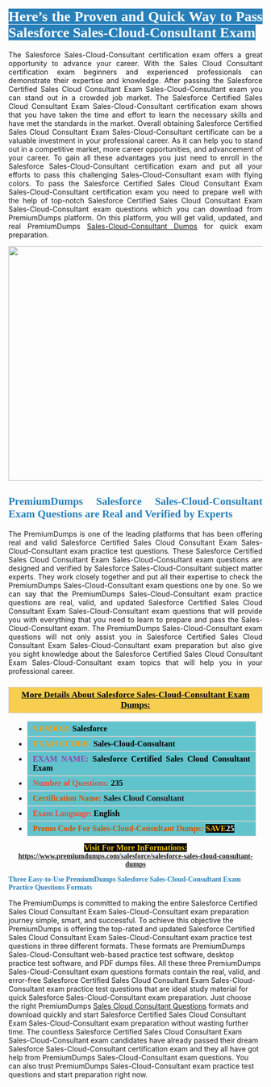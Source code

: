 <h1 style="text-align: justify;"><span style="color:#ffffff;"><span style="font-family:Georgia,serif;"><strong><span style="background-color:#2980b9;">Here’s the Proven and Quick Way to Pass Salesforce Sales-Cloud-Consultant Exam</span></strong></span></span></h1>

<p style="text-align: justify;">The Salesforce Sales-Cloud-Consultant certification exam offers a great opportunity to advance your career. With the Sales Cloud Consultant certification exam beginners and experienced professionals can demonstrate their expertise and knowledge. After passing the Salesforce Certified Sales Cloud Consultant Exam Sales-Cloud-Consultant exam you can stand out in a crowded job market. The Salesforce Certified Sales Cloud Consultant Exam Sales-Cloud-Consultant certification exam shows that you have taken the time and effort to learn the necessary skills and have met the standards in the market. Overall obtaining Salesforce Certified Sales Cloud Consultant Exam Sales-Cloud-Consultant certificate can be a valuable investment in your professional career. As it can help you to stand out in a competitive market, more career opportunities, and advancement of your career. To gain all these advantages you just need to enroll in the Salesforce Sales-Cloud-Consultant certification exam and put all your efforts to pass this challenging Sales-Cloud-Consultant exam with flying colors. To pass the Salesforce Certified Sales Cloud Consultant Exam Sales-Cloud-Consultant certification exam you need to prepare well with the help of top-notch Salesforce Certified Sales Cloud Consultant Exam Sales-Cloud-Consultant exam questions which you can download from PremiumDumps platform. On this platform, you will get valid, updated, and real PremiumDumps <a href="https://www.premiumdumps.com/salesforce/salesforce-sales-cloud-consultant-dumps">Sales-Cloud-Consultant Dumps</a> for quick exam preparation.</p>

<p style="text-align: center;"><a href="https://www.premiumdumps.com/salesforce/salesforce-sales-cloud-consultant-dumps"><img alt="" src="https://i.imgur.com/KJGzbJ2.jpeg" style="width: 700px; height: 465px;" /></a></p>

<h2 style="text-align: justify;"><span style="color:#2980b9;"><span style="font-family:Georgia,serif;"><strong>PremiumDumps Salesforce Sales-Cloud-Consultant Exam Questions are Real and Verified by Experts</strong></span></span></h2>

<p style="text-align: justify;">The PremiumDumps is one of the leading platforms that has been offering real and valid Salesforce Certified Sales Cloud Consultant Exam Sales-Cloud-Consultant exam practice test questions. These Salesforce Certified Sales Cloud Consultant Exam Sales-Cloud-Consultant exam questions are designed and verified by Salesforce Sales-Cloud-Consultant subject matter experts. They work closely together and put all their expertise to check the PremiumDumps Sales-Cloud-Consultant exam questions one by one. So we can say that the PremiumDumps Sales-Cloud-Consultant exam practice questions are real, valid, and updated Salesforce Certified Sales Cloud Consultant Exam Sales-Cloud-Consultant exam questions that will provide you with everything that you need to learn to prepare and pass the Sales-Cloud-Consultant exam. The PremiumDumps Sales-Cloud-Consultant exam questions will not only assist you in Salesforce Certified Sales Cloud Consultant Exam Sales-Cloud-Consultant exam preparation but also give you sight knowledge about the Salesforce Certified Sales Cloud Consultant Exam Sales-Cloud-Consultant exam topics that will help you in your professional career.</p>

<h3 style="background: #f7ce50; border: 1px solid rgb(204, 204, 204); padding: 5px 10px; text-align: center;"><span style="font-family:Georgia,serif;"><u><u><span style="color:#000000;"><span style="font-size:11pt"><span style="line-height:normal"><b><span style="font-size:13.0pt"><span cambria="">More Details About Salesforce Sales-Cloud-Consultant Exam Dumps:</span></span></b></span></span></span></u></u></span></h3>

<ul>
	<li style="margin:0cm 10pt">
	<div style="background:#61c4cd; border: 1px solid rgb(204, 204, 204); padding: 5px 10px; text-align: justify;"><span style="font-family:Georgia,serif;"><span style="font-size:11pt"><span style="line-height:normal"><b><span style="font-size:12.0pt"><span new="" roman="" times=""><span style="color:#f39c12;">VENDOR:</span> <span style="color:#000000;">Salesforce</span></span></span></b></span></span></span></div>
	</li>
	<li style="margin:0cm 10pt">
	<div style="background: #61c4cd; border: 1px solid rgb(204, 204, 204); padding: 5px 10px; text-align: justify;"><span style="font-family:Georgia,serif;"><span style="font-size:11pt"><span style="line-height:normal"><b><span style="font-size:12.0pt"><span new="" roman="" times=""><span style="color:#f39c12;">EXAM CCODE:</span> <span style="color:#000000;">Sales-Cloud-Consultant</span></span></span></b></span></span></span></div>
	</li>
	<li style="margin:0cm 10pt">
	<div style="background: #61c4cd; border: 1px solid rgb(204, 204, 204); padding: 5px 10px; text-align: justify;"><span style="font-family:Georgia,serif;"><span style="font-size:11pt"><span style="line-height:normal"><b><span style="font-size:12.0pt"><span new="" roman="" times=""><span style="color:#8e44ad;">EXAM NAME:</span> <span style="color:#000000;">Salesforce Certified Sales Cloud Consultant Exam</span></span></span></b></span></span></span></div>
	</li>
	<li style="margin:0cm 10pt">
	<div style="background: #61c4cd; border: 1px solid rgb(204, 204, 204); padding: 5px 10px;"><span style="font-family:Georgia,serif;"><span style="font-size:11pt"><span style="line-height:normal"><b><span style="font-size:12.0pt"><span new="" roman="" times=""><span style="color:#e74c3c;">Number of Questions:</span><span style="color:#000000;"><span style="color:#f1c40f;"> </span>235</span></span></span></b></span></span></span></div>
	</li>
	<li style="margin:0cm 10pt">
	<div style="background: #61c4cd; border: 1px solid rgb(204, 204, 204); padding: 5px 10px; text-align: justify;"><span style="font-family:Georgia,serif;"><span style="font-size:11pt"><span style="line-height:normal"><b><span style="font-size:12.0pt"><span new="" roman="" times=""><span style="color:#d35400;">Certification Name:</span> Sales Cloud Consultant</span></span></b></span></span></span></div>
	</li>
	<li style="margin:0cm 10pt">
	<div style="background: #61c4cd; border: 1px solid rgb(204, 204, 204); padding: 5px 10px; text-align: justify;"><span style="font-family:Georgia,serif;"><span style="font-size:11pt"><span style="line-height:normal"><b><span style="font-size:12.0pt"><span new="" roman="" times=""><span style="color:#e74c3c;">Exam Language:</span> <span style="color:#000000;">English</span></span></span></b></span></span></span></div>
	</li>
	<li style="margin:0cm 10pt">
	<div style="background: #61c4cd; border: 1px solid rgb(204, 204, 204); padding: 5px 10px;"><span style="font-family:Georgia,serif;"><span style="font-size:11pt"><span style="line-height:normal"><b><span style="font-size:12.0pt"><span new="" roman="" times=""><span style="color:#d35400;">Promo Code For Sales-Cloud-Consultant Dumps:</span><span style="color:#f1c40f;"> <span style="background-color:#000000;">SAVE</span></span><span style="color:#ffffff;"><span style="background-color:#000000;">25</span></span></span></span></b></span></span></span></div>
	</li>
</ul>

<p style="text-align: center;"><span style="font-family:Georgia,serif;"><strong><span style="font-size:16px;"><span style="color:#f1c40f;"><span style="background-color:#000000;">Visit For More InFormations:</span></span></span> <a href="https://www.premiumdumps.com/salesforce/salesforce-sales-cloud-consultant-dumps">https://www.premiumdumps.com/salesforce/salesforce-sales-cloud-consultant-dumps</a></strong></span></p>

<p><span style="color:#2980b9;"><span style="font-family:Georgia,serif;"><strong><strong><strong>Three Easy-to-Use PremiumDumps Salesforce Sales-Cloud-Consultant Exam Practice Questions Formats</strong></strong></strong></span></span></p>

<p>The PremiumDumps is committed to making the entire Salesforce Certified Sales Cloud Consultant Exam Sales-Cloud-Consultant exam preparation journey simple, smart, and successful. To achieve this objective the PremiumDumps is offering the top-rated and updated Salesforce Certified Sales Cloud Consultant Exam Sales-Cloud-Consultant exam practice test questions in three different formats. These formats are PremiumDumps Sales-Cloud-Consultant web-based practice test software, desktop practice test software, and PDF dumps files. All these three PremiumDumps Sales-Cloud-Consultant exam questions formats contain the real, valid, and error-free Salesforce Certified Sales Cloud Consultant Exam Sales-Cloud-Consultant exam practice test questions that are ideal study material for quick Salesforce Sales-Cloud-Consultant exam preparation. Just choose the right PremiumDumps <a href="https://www.premiumdumps.com/salesforce/sales-cloud-consultant-dumps">Sales Cloud Consultant Questions</a> formats and download quickly and start Salesforce Certified Sales Cloud Consultant Exam Sales-Cloud-Consultant exam preparation without wasting further time. The countless Salesforce Certified Sales Cloud Consultant Exam Sales-Cloud-Consultant exam candidates have already passed their dream Salesforce Sales-Cloud-Consultant certification exam and they all have got help from PremiumDumps Sales-Cloud-Consultant exam questions. You can also trust PremiumDumps Sales-Cloud-Consultant exam practice test questions and start preparation right now.</p>
